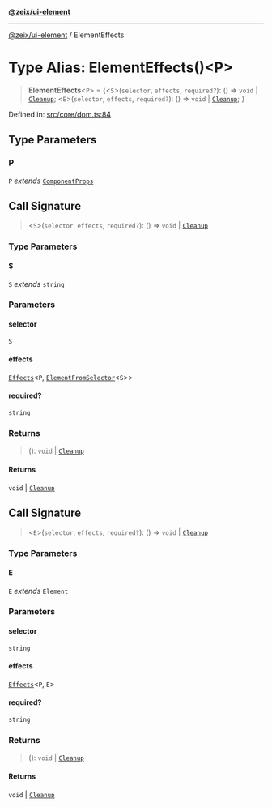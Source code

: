 [**@zeix/ui-element**](../README.md)

***

[@zeix/ui-element](../globals.md) / ElementEffects

# Type Alias: ElementEffects()\<P\>

> **ElementEffects**\<`P`\> = \{\<`S`\>(`selector`, `effects`, `required?`): () => `void` \| [`Cleanup`](Cleanup.md); \<`E`\>(`selector`, `effects`, `required?`): () => `void` \| [`Cleanup`](Cleanup.md); \}

Defined in: [src/core/dom.ts:84](https://github.com/zeixcom/ui-element/blob/d8ce494088eb3ef4e25b26c5f9ab59c8ffc0b7d8/src/core/dom.ts#L84)

## Type Parameters

### P

`P` *extends* [`ComponentProps`](ComponentProps.md)

## Call Signature

> \<`S`\>(`selector`, `effects`, `required?`): () => `void` \| [`Cleanup`](Cleanup.md)

### Type Parameters

#### S

`S` *extends* `string`

### Parameters

#### selector

`S`

#### effects

[`Effects`](Effects.md)\<`P`, [`ElementFromSelector`](ElementFromSelector.md)\<`S`\>\>

#### required?

`string`

### Returns

> (): `void` \| [`Cleanup`](Cleanup.md)

#### Returns

`void` \| [`Cleanup`](Cleanup.md)

## Call Signature

> \<`E`\>(`selector`, `effects`, `required?`): () => `void` \| [`Cleanup`](Cleanup.md)

### Type Parameters

#### E

`E` *extends* `Element`

### Parameters

#### selector

`string`

#### effects

[`Effects`](Effects.md)\<`P`, `E`\>

#### required?

`string`

### Returns

> (): `void` \| [`Cleanup`](Cleanup.md)

#### Returns

`void` \| [`Cleanup`](Cleanup.md)
